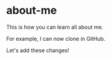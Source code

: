 # about-me

This is how you can learn all about me.

For example, I can now clone in GitHub.

Let's add these changes!
